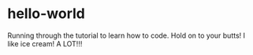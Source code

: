 # hello-world
Running through the tutorial to learn how to code. Hold on to your butts!
I like ice cream! A LOT!!!
